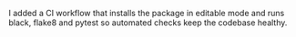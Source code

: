 I added a CI workflow that installs the package in editable mode and runs black, flake8 and pytest so automated checks keep the codebase healthy.
